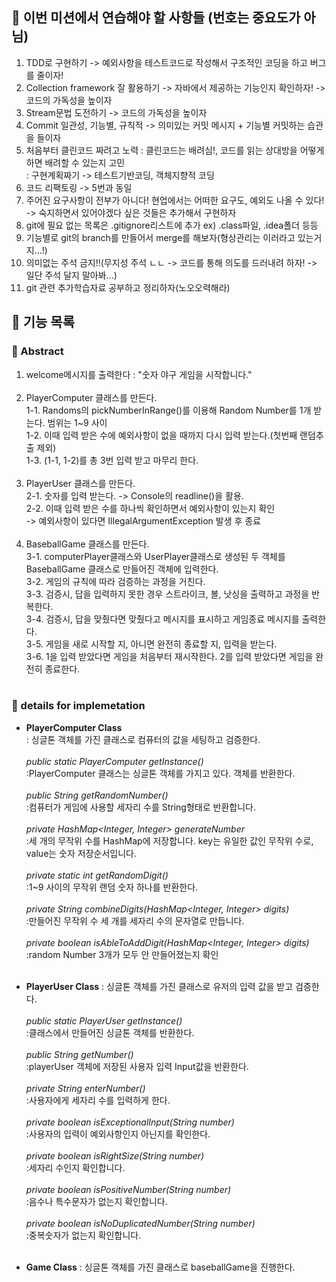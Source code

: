 ## 🙇 이번 미션에서 연습해야 할 사항들 (번호는 중요도가 아님)

1. TDD로 구현하기 -> 예외사항을 테스트코드로 작성해서 구조적인 코딩을 하고 버그를 줄이자!<br>
2. Collection framework 잘 활용하기 -> 자바에서 제공하는 기능인지 확인하자! -> 코드의 가독성을 높이자<br>
3. Stream문법 도전하기 -> 코드의 가독성을 높이자<br>
4. Commit 일관성, 기능별, 규칙적 -> 의미있는 커밋 메시지 + 기능별 커밋하는 습관을 들이자<br>
5. 처음부터 클린코드 짜려고 노력 : 클린코드는 배려심!, 코드를 읽는 상대방을 어떻게 하면 배려할 수 있는지 고민<br>
   : 구현계획짜기 -> 테스트기반코딩, 객체지향적 코딩<br>
6. 코드 리팩토링 -> 5번과 동일<br>
7. 주어진 요구사항이 전부가 아니다! 현업에서는 어떠한 요구도, 예외도 나올 수 있다!<br>
   -> 숙지하면서 있어야겠다 싶은 것들은 추가해서 구현하자<br>
8. git에 필요 없는 목록은 .gitignore리스트에 추가 ex) .class파일, .idea폴더 등등<br>
9. 기능별로 git의 branch를 만들어서 merge를 해보자(형상관리는 이러라고 있는거지...!)<br>
10. 의미없는 주석 금지!!(무지성 주석 ㄴㄴ -> 코드를 통해 의도를 드러내려 하자! -> 일단 주석 달지 말아봐...)<br>
11. git 관련 추가학습자료 공부하고 정리하자(노오오력해라)<br>

## 📝 기능 목록

### 🧐 Abstract

1. welcome메시지를 출력한다 : "숫자 야구 게임을 시작합니다."<br>
   <br>
2. PlayerComputer 클래스를 만든다.<br>
   1-1. Randoms의 pickNumberInRange()를 이용해 Random Number를 1개 받는다. 범위는 1~9 사이<br>
   1-2. 이때 입력 받은 수에 예외사항이 없을 때까지 다시 입력 받는다.(첫번째 랜덤추출 제외)<br>
   1-3. (1-1, 1-2)를 총 3번 입력 받고 마무리 한다.<br>
   <br>
3. PlayerUser 클래스를 만든다.<br>
   2-1. 숫자를 입력 받는다. -> Console의 readline()을 활용.<br>
   2-2. 이때 입력 받은 수를 하나씩 확인하면서 예외사항이 있는지 확인<br>
   -> 예외사항이 있다면 IllegalArgumentException 발생 후 종료<br>
   <br>
4. BaseballGame 클래스를 만든다.<br>
   3-1. computerPlayer클래스와 UserPlayer클래스로 생성된 두 객체를<br>
   BaseballGame 클래스로 만들어진 객체에 입력한다.<br>
   3-2. 게임의 규칙에 따라 검증하는 과정을 거친다.<br>
   3-3. 검증시, 답을 입력하지 못한 경우 스트라이크, 볼, 낫싱을 출력하고 과정을 반복한다.<br>
   3-4. 검증시, 답을 맞췄다면 맞췄다고 메시지를 표시하고 게임종료 메시지를 출력한다.<br>
   3-5. 게임을 새로 시작할 지, 아니면 완전히 종료할 지, 입력을 받는다.<br>
   3-6. 1을 입력 받았다면 게임을 처음부터 재시작한다. 2를 입력 받았다면 게임을 완전히 종료한다.<br>
   <br>

### 🔎 details for implemetation

- **PlayerComputer Class**<br>
  : 싱글톤 객체를 가진 클래스로 컴퓨터의 값을 세팅하고 검증한다.<br>
  <br>
  *public static PlayerComputer getInstance()*<br>
  :PlayerComputer 클래스는 싱글톤 객체를 가지고 있다. 객체를 반환한다.<br>
  <br>
  *public String getRandomNumber()*<br>
  :컴퓨터가 게임에 사용할 세자리 수를 String형태로 반환합니다.<br>
  <br>
  *private HashMap<Integer, Integer> generateNumber*<br>
  :세 개의 무작위 수를 HashMap에 저장합니다. key는 유일한 값인 무작위 수로, value는 숫자 저장순서입니다.<br>
  <br>
  *private static int getRandomDigit()*<br>
  :1~9 사이의 무작위 랜덤 숫자 하나를 반환한다.<br>
  <br>
  *private String combineDigits(HashMap<Integer, Integer> digits)*<br>
  :만들어진 무작위 수 세 개를 세자리 수의 문자열로 만듭니다.<br>
  <br>
  *private boolean isAbleToAddDigit(HashMap<Integer, Integer> digits)*<br>
  :random Number 3개가 모두 안 만들어졌는지 확인<br>
  <br>

- **PlayerUser Class**
  : 싱글톤 객체를 가진 클래스로 유저의 입력 값을 받고 검증한다.<br>
  <br>
  *public static PlayerUser getInstance()*<br>
  :클래스에서 만들어진 싱글톤 객체를 반환한다.<br>
  <br>
  *public String getNumber()*<br>
  :playerUser 객체에 저장된 사용자 입력 Input값을 반환한다.<br>
  <br>
  *private String enterNumber()*<br>
  :사용자에게 세자리 수를 입력하게 한다.<br>
  <br>
  *private boolean isExceptionalInput(String number)*<br>
  :사용자의 입력이 예외사항인지 아닌지를 확인한다.<br>
  <br>
  *private boolean isRightSize(String number)*<br>
  :세자리 수인지 확인합니다.<br>
  <br>
  *private boolean isPositiveNumber(String number)*<br>
  :음수나 특수문자가 없는지 확인합니다.<br>
  <br>
  *private boolean isNoDuplicatedNumber(String number)*<br>
  :중복숫자가 없는지 확인합니다.<br>
  <br>

- **Game Class** 
  : 싱글톤 객체를 가진 클래스로 baseballGame을 진행한다.<br>
  <br>







